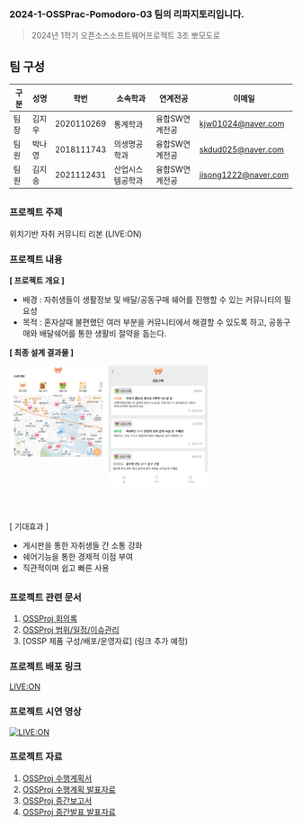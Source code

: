 ### 2024-1-OSSPrac-Pomodoro-03 팀의 리파지토리입니다.  
> 2024년 1학기 오픈소스소프트웨어프로젝트 3조 뽀모도로  
  
## 팀 구성  

구분 | 성명 | 학번 | 소속학과 | 연계전공 | 이메일
------|-------|-------|-------|-------|-------
팀장 | 김지우 | 2020110269 | 통계학과 | 융합SW연계전공 | kjw01024@naver.com         
팀원 | 박나영 | 2018111743 | 의생명공학과 | 융합SW연계전공 | skdud025@naver.com        
팀원 | 김지송 | 2021112431 | 산업시스템공학과 | 융합SW연계전공 | jisong1222@naver.com    

##   
### 프로젝트 주제  
위치기반 자취 커뮤니티 리본 (LIVE:ON)  

### 프로젝트 내용  
**[ 프로젝트 개요 ]**
- 배경 : 자취생들이 생활정보 및 배달/공동구매 쉐어를 진행할 수 있는 커뮤니티의 필요성
- 목적 : 혼자살때 불편했던 여러 부분을 커뮤니티에서 해결할 수 있도록 하고, 공동구매와 배달쉐어를 통한 생활비 절약을 돕는다.
  
**[ 최종 설계 결과물 ]**
<p align="left">  
 <img src="https://github.com/CSID-DGU/2024-1-OSSProj-Pomodoro-03/blob/main/Doc/Images/%ED%99%88%ED%99%94%EB%A9%B4.png" align="left" width="35%">  
 <img src="https://github.com/CSID-DGU/2024-1-OSSProj-Pomodoro-03/blob/main/Doc/Images/%EC%89%90%EC%96%B4%EA%B8%80_%EB%A6%AC%EC%8A%A4%ED%8A%B8%ED%98%95.png" align="center" width="35%">  
 </figcaption></p>  <br><br> 

[ 기대효과 ]
- 게시판을 통한 자취생들 간 소통 강화
- 쉐어기능을 통한 경제적 이점 부여
- 직관적이며 쉽고 빠른 사용

##
### 프로젝트 관련 문서  
1. [OSSProj 회의록](https://github.com/CSID-DGU/2024-1-OSSProj-Pomodoro-03/blob/main/Doc/2_4_OSSProj_03_Pomodoro_%ED%9A%8C%EC%9D%98%EB%A1%9D.pdf)
2. [OSSProj 범위/일정/이슈관리](https://github.com/CSID-DGU/2024-1-OSSProj-Pomodoro-03/blob/main/Doc/4_5_OSSProj_03_Pomodoro_%EB%B2%94%EC%9C%84_%EC%9D%BC%EC%A0%95_%EC%9D%B4%EC%8A%88%EA%B4%80%EB%A6%AC.md)
4. [OSSP 제품 구성/배포/운영자료] (링크 추가 예정)  

### 프로젝트 배포 링크
[LIVE:ON](https://ossproj-liveon.web.app/)  

### 프로젝트 시연 영상 
[![LIVE:ON](http://img.youtube.com/vi/LVFyc-urblA/0.jpg)](https://youtu.be/LVFyc-urblA)  

  
### 프로젝트 자료  
1. [OSSProj 수행계획서](https://github.com/CSID-DGU/2024-1-OSSProj-Pomodoro-03/blob/main/Doc/1_1_OSSProj_03_Pomodoro_%EC%88%98%ED%96%89%EA%B3%84%ED%9A%8D%EC%84%9C.md)  
2. [OSSProj 수행계획 발표자료](https://github.com/CSID-DGU/2024-1-OSSProj-Pomodoro-03/blob/main/Doc/1_2_OSSProj_03_Pomodoro_%EC%88%98%ED%96%89%EA%B3%84%ED%9A%8D%EB%B0%9C%ED%91%9C%EC%9E%90%EB%A3%8C.pdf)  
3. [OSSProj 중간보고서](https://github.com/CSID-DGU/2024-1-OSSProj-Pomodoro-03/blob/main/Doc/2_1_OSSProj_03_Pomodoro_%EC%A4%91%EA%B0%84%EB%B3%B4%EA%B3%A0%EC%84%9C.md)  
4. [OSSProj 중간발표 발표자료](https://github.com/CSID-DGU/2024-1-OSSProj-Pomodoro-03/blob/main/Doc/2_2_OSSProj_03_Pomodoro_%EC%A4%91%EA%B0%84%EB%B0%9C%ED%91%9C%EC%9E%90%EB%A3%8C.pdf)  
